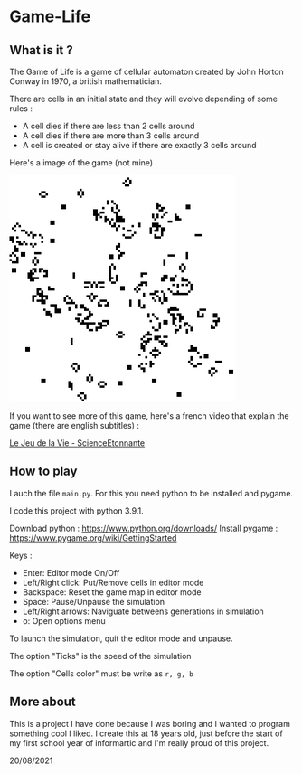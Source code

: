 # Game-Life

## What is it ?
The Game of Life is a game of cellular automaton created by John Horton Conway in 1970, a british mathematician.

There are cells in an initial state and they will evolve depending of some rules :
  - A cell dies if there are less than 2 cells around
  - A cell dies if there are more than 3 cells around
  - A cell is created or stay alive if there are exactly 3 cells around
 
 Here's a image of the game (not mine)
 
 <img src="Game-Lifegif.gif" alt="Game of Life image" width="400" height="400"/>
 
 If you want to see more of this game, here's a french video that explain the game (there are english subtitles) : 
 
 [Le Jeu de la Vie - ScienceEtonnante](https://www.youtube.com/watch?v=S-W0NX97DB0)
 
 
 ## How to play
 Lauch the file `main.py`. For this you need python to be installed and pygame. 
 
 I code this project with python 3.9.1.
 
 Download python : https://www.python.org/downloads/
 Install pygame : https://www.pygame.org/wiki/GettingStarted
 
 Keys :
  - Enter: Editor mode On/Off
  - Left/Right click: Put/Remove cells in editor mode
  - Backspace: Reset the game map in editor mode
  - Space: Pause/Unpause the simulation
  - Left/Right arrows: Naviguate betweens generations in simulation
  - o: Open options menu

 To launch the simulation, quit the editor mode and unpause.
 
 The option "Ticks" is the speed of the simulation
 
 The option "Cells color" must be write as `r, g, b`
 
 
 ## More about
 This is a project I have done because I was boring and I wanted to program something cool I liked. 
 I create this at 18 years old, just before the start of my first school year of informartic and I'm really proud of this project.
 
 
 20/08/2021
